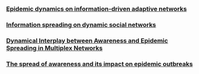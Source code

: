 ### [Epidemic dynamics on information-driven adaptive networks](https://www.sciencedirect.com/science/article/pii/S0960077918300560#!)





### [Information spreading on dynamic social networks](https://www.sciencedirect.com/science/article/pii/S100757041300378X)







### [Dynamical Interplay between Awareness and Epidemic Spreading in Multiplex Networks](https://journals.aps.org/prl/abstract/10.1103/PhysRevLett.111.128701)





### [The spread of awareness and its impact on epidemic outbreaks](https://www.pnas.org/content/106/16/6872)
